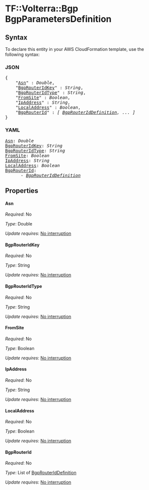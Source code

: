 # TF::Volterra::Bgp BgpParametersDefinition

## Syntax

To declare this entity in your AWS CloudFormation template, use the following syntax:

### JSON

<pre>
{
    "<a href="#asn" title="Asn">Asn</a>" : <i>Double</i>,
    "<a href="#bgprouteridkey" title="BgpRouterIdKey">BgpRouterIdKey</a>" : <i>String</i>,
    "<a href="#bgprouteridtype" title="BgpRouterIdType">BgpRouterIdType</a>" : <i>String</i>,
    "<a href="#fromsite" title="FromSite">FromSite</a>" : <i>Boolean</i>,
    "<a href="#ipaddress" title="IpAddress">IpAddress</a>" : <i>String</i>,
    "<a href="#localaddress" title="LocalAddress">LocalAddress</a>" : <i>Boolean</i>,
    "<a href="#bgprouterid" title="BgpRouterId">BgpRouterId</a>" : <i>[ <a href="bgprouteriddefinition.md">BgpRouterIdDefinition</a>, ... ]</i>
}
</pre>

### YAML

<pre>
<a href="#asn" title="Asn">Asn</a>: <i>Double</i>
<a href="#bgprouteridkey" title="BgpRouterIdKey">BgpRouterIdKey</a>: <i>String</i>
<a href="#bgprouteridtype" title="BgpRouterIdType">BgpRouterIdType</a>: <i>String</i>
<a href="#fromsite" title="FromSite">FromSite</a>: <i>Boolean</i>
<a href="#ipaddress" title="IpAddress">IpAddress</a>: <i>String</i>
<a href="#localaddress" title="LocalAddress">LocalAddress</a>: <i>Boolean</i>
<a href="#bgprouterid" title="BgpRouterId">BgpRouterId</a>: <i>
      - <a href="bgprouteriddefinition.md">BgpRouterIdDefinition</a></i>
</pre>

## Properties

#### Asn

_Required_: No

_Type_: Double

_Update requires_: [No interruption](https://docs.aws.amazon.com/AWSCloudFormation/latest/UserGuide/using-cfn-updating-stacks-update-behaviors.html#update-no-interrupt)

#### BgpRouterIdKey

_Required_: No

_Type_: String

_Update requires_: [No interruption](https://docs.aws.amazon.com/AWSCloudFormation/latest/UserGuide/using-cfn-updating-stacks-update-behaviors.html#update-no-interrupt)

#### BgpRouterIdType

_Required_: No

_Type_: String

_Update requires_: [No interruption](https://docs.aws.amazon.com/AWSCloudFormation/latest/UserGuide/using-cfn-updating-stacks-update-behaviors.html#update-no-interrupt)

#### FromSite

_Required_: No

_Type_: Boolean

_Update requires_: [No interruption](https://docs.aws.amazon.com/AWSCloudFormation/latest/UserGuide/using-cfn-updating-stacks-update-behaviors.html#update-no-interrupt)

#### IpAddress

_Required_: No

_Type_: String

_Update requires_: [No interruption](https://docs.aws.amazon.com/AWSCloudFormation/latest/UserGuide/using-cfn-updating-stacks-update-behaviors.html#update-no-interrupt)

#### LocalAddress

_Required_: No

_Type_: Boolean

_Update requires_: [No interruption](https://docs.aws.amazon.com/AWSCloudFormation/latest/UserGuide/using-cfn-updating-stacks-update-behaviors.html#update-no-interrupt)

#### BgpRouterId

_Required_: No

_Type_: List of <a href="bgprouteriddefinition.md">BgpRouterIdDefinition</a>

_Update requires_: [No interruption](https://docs.aws.amazon.com/AWSCloudFormation/latest/UserGuide/using-cfn-updating-stacks-update-behaviors.html#update-no-interrupt)

